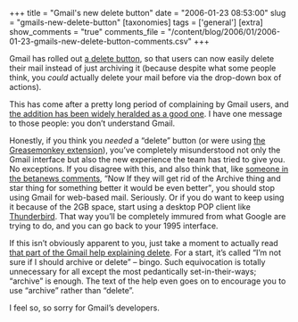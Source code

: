 +++
title = "Gmail's new delete button"
date = "2006-01-23 08:53:00"
slug = "gmails-new-delete-button"
[taxonomies]
tags = ['general']
[extra]
show_comments = "true"
comments_file = "/content/blog/2006/01/2006-01-23-gmails-new-delete-button-comments.csv"
+++

Gmail has rolled out [a delete button](http://mail.google.com/support/bin/answer.py?answer=32608&hl=en), so that users can now easily delete their mail instead of just archiving it (because despite what some people think, you *could* actually delete your mail before via the drop-down box of actions).

This has come after a pretty long period of complaining by Gmail users, and [the addition has been widely heralded as a good one](http://googleblog.blogspot.com/2006/01/its-in-mail.html#links). I have one message to those people: you don’t understand Gmail.

Honestly, if you think you *needed* a “delete” button (or were using [the Greasemonkey extension](http://www.arantius.com/article/arantius/gmail%20delete%20button/)), you’ve completely misunderstood not only the Gmail interface but also the new experience the team has tried to give you. No exceptions. If you disagree with this, and also think that, like [someone in the betanews comments](http://www.betanews.com/article/Gmail_Gives_Up_Adds_Delete_Button/1137780109), <q>Now If they will get rid of the Archive thing and star thing for something better it would be even better</q>, you should stop using Gmail for web-based mail. Seriously. Or if you do want to keep using it because of the 2GB space, start using a desktop POP client like [Thunderbird](http://www.mozilla.com/thunderbird/). That way you’ll be completely immured from what Google are trying to do, and you can go back to your 1995 interface.

If this isn’t obviously apparent to you, just take a moment to actually read [that part of the Gmail help explaining delete](http://mail.google.com/support/bin/answer.py?answer=32608&hl=en). For a start, it’s called “I’m not sure if I should archive or delete” – bingo. Such equivocation is totally unnecessary for all except the most pedantically set-in-their-ways; “archive” is enough. The text of the help even goes on to encourage you to use “archive” rather than “delete”.

I feel so, so sorry for Gmail’s developers.
